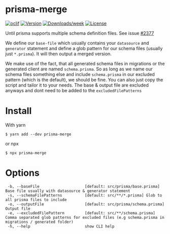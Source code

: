 prisma-merge
============

[![oclif](https://img.shields.io/badge/cli-oclif-brightgreen.svg)](https://oclif.io)
[![Version](https://img.shields.io/npm/v/prisma-merge.svg)](https://npmjs.org/package/prisma-merge)
[![Downloads/week](https://img.shields.io/npm/dw/prisma-merge.svg)](https://npmjs.org/package/prisma-merge)
[![License](https://img.shields.io/npm/l/prisma-merge.svg)](https://github.com/https://github.com/inside-labs/prisma-merge/prisma-merge/blob/master/package.json)

Until prisma supports multiple schema definition files. See issue [#2377](https://github.com/prisma/prisma/issues/2377#issuecomment-735387818)
 
We define our `base-file` which usually contains your `datasource` and `generator` statement and define a glob pattern for our schema files (usually just `*.prisma`).
It will then output a merged version. 

We make use of the fact, that all generated schema files in migrations or the generated 
client are named `schema.prisma`. So as long as  we name our schema files something else and include `schema.prisma` in 
our excluded pattern (which is the default), we should be fine. You can also just copy the script and tailor it to your needs. 
The base & output file are excluded anyways and dont need to be added to the `excludedFilePatterns`

# Install
With yarn
```shell script
$ yarn add --dev prisma-merge
```
or npx
```shell script
$ npx prisma-merge
```
# Options
 ```
  -b, --baseFile                    [default: src/prisma/base.prisma] Base file usually with datasource & generator statement
  -s, --schemaFilePatterns          [default: src/**/*.prisma] Glob to all prisma files to include
  -o, --outputFile                  [default: src/prisma/schema.prisma] Output file
  -e, --excludedFilePattern         [default: src/**/schema.prisma] Comma separated glob patterns for excluded files (e.g schema.prisma in migrations / generated folder)
  -h, --help                        show CLI help
```
